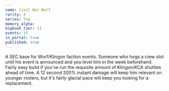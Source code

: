 ```yaml
---
name: Civil War Worf
rarity: 4
series: tng
memory_alpha:
bigbook_tier: 11
events: 15
in_portal: true
published: true
---
```


 A SEC base for Worf/Klingon faction events. Someone who hogs a crew slot until his event is announced and you level him in the week beforehand. Fairly easy build if you've run the requisite amount of Klingon/KCA shuttles ahead of time. A 12 second 200% instant damage will keep him relevant on younger rosters, but it's fairly glacial pace will keep you looking for a replacement.
